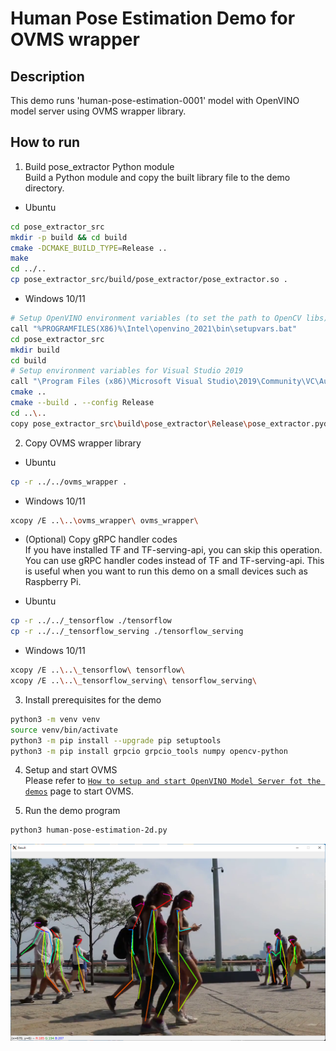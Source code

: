 # Human Pose Estimation Demo for OVMS wrapper  

## Description  
This demo runs 'human-pose-estimation-0001' model with OpenVINO model server using OVMS wrapper library.  

## How to run
1. Build pose_extractor Python module  
Build a Python module and copy the built library file to the demo directory.
- Ubuntu
```sh
cd pose_extractor_src
mkdir -p build && cd build
cmake -DCMAKE_BUILD_TYPE=Release ..
make
cd ../..
cp pose_extractor_src/build/pose_extractor/pose_extractor.so .
```

- Windows 10/11
```sh
# Setup OpenVINO environment variables (to set the path to OpenCV libs)
call "%PROGRAMFILES(X86)%\Intel\openvino_2021\bin\setupvars.bat"
cd pose_extractor_src
mkdir build
cd build
# Setup environment variables for Visual Studio 2019
call "\Program Files (x86)\Microsoft Visual Studio\2019\Community\VC\Auxiliary\Build\vcvars64.bat"
cmake ..
cmake --build . --config Release
cd ..\..
copy pose_extractor_src\build\pose_extractor\Release\pose_extractor.pyd .
```

2. Copy OVMS wrapper library  
- Ubuntu
```sh
cp -r ../../ovms_wrapper .
```
- Windows 10/11
```sh
xcopy /E ..\..\ovms_wrapper\ ovms_wrapper\
```

* (Optional) Copy gRPC handler codes  
If you have installed TF and TF-serving-api, you can skip this operation.  
You can use gRPC handler codes instead of TF and TF-serving-api. This is useful when you want to run this demo on a small devices such as Raspberry Pi.  
- Ubuntu
```sh
cp -r ../../_tensorflow ./tensorflow
cp -r ../../_tensorflow_serving ./tensorflow_serving
```
- Windows 10/11
```sh
xcopy /E ..\..\_tensorflow\ tensorflow\
xcopy /E ..\..\_tensorflow_serving\ tensorflow_serving\
```

3. Install prerequisites for the demo
```sh
python3 -m venv venv
source venv/bin/activate
python3 -m pip install --upgrade pip setuptools
python3 -m pip install grpcio grpcio_tools numpy opencv-python
```

4. Setup and start OVMS  
Please refer to [`How to setup and start OpenVINO Model Server fot the demos`](../ovms_setup_for_demos) page to start OVMS.  

5. Run the demo program
```sh
python3 human-pose-estimation-2d.py
```

![image](resources/human-pose-demo.png)
